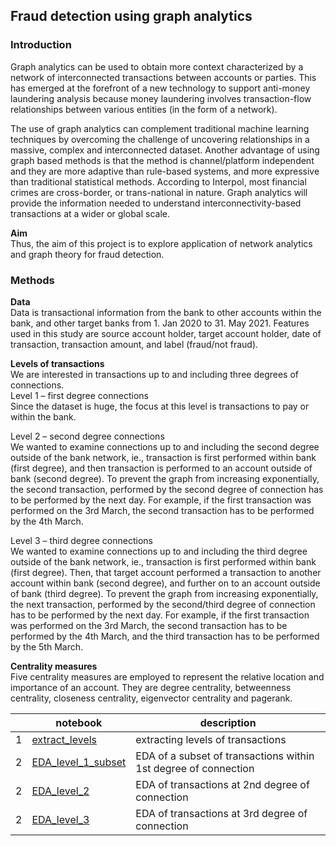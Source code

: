 ## Fraud detection using graph analytics

### Introduction
Graph analytics can be used to obtain more context characterized by a network of interconnected transactions between accounts or parties. This has emerged at the forefront of a new technology to support anti-money laundering analysis because money laundering involves transaction-flow relationships between various entities (in the form of a network).

The use of graph analytics can complement traditional machine learning techniques by overcoming the challenge of uncovering relationships in a massive, complex and interconnected dataset. Another advantage of using graph based methods is that the method is channel/platform independent and they are more adaptive than rule-based systems, and more expressive than traditional statistical methods. According to Interpol, most financial crimes are cross-border, or trans-national in nature. Graph analytics will provide the information needed to understand interconnectivity-based transactions at a wider or global scale. 

**Aim**
<br> Thus, the aim of this project is to explore application of network analytics and graph theory for fraud detection. 

### Methods
**Data**
<br> Data is transactional information from the bank to other accounts within the bank, and other target banks from 1. Jan 2020 to 31. May 2021. Features used in this study are source account holder, target account holder, date of transaction, transaction amount, and label (fraud/not fraud).  

**Levels of transactions**
<br> We are interested in transactions up to and including three degrees of connections.
<br> Level 1 – first degree connections
<br> Since the dataset is huge, the focus at this level is transactions to pay or within the bank. 

Level 2 – second degree connections
<br> We wanted to examine connections up to and including the second degree outside of the bank network, ie., transaction is first performed within bank (first degree), and then transaction is performed to an account outside of bank (second degree). To prevent the graph from increasing exponentially, the second transaction, performed by the second degree of connection has to be performed by the next day. For example, if the first transaction was performed on the 3rd March, the second transaction has to be performed by the 4th March.

Level 3 – third degree connections
<br> We wanted to examine connections up to and including the third degree outside of the bank network, ie., transaction is first performed within bank (first degree). Then, that target account performed a transaction to another account within bank (second degree), and further on to an account outside of bank (third degree). To prevent the graph from increasing exponentially, the next transaction, performed by the second/third degree of connection has to be performed by the next day. For example, if the first transaction was performed on the 3rd March, the second transaction has to be performed by the 4th March, and the third transaction has to be performed by the 5th March. 

**Centrality measures** 
<br> Five centrality measures are employed to represent the relative location and importance of an account. They are degree centrality, betweenness centrality, closeness centrality, eigenvector centrality and pagerank.



|   | notebook                      | description                    |
|---|-------------------------------|--------------------------------|
| 1 | [extract_levels](https://github.com/doscsy12/ADI_projects/blob/main/AML/extract_levels.ipynb) | extracting levels of transactions |
| 2 | [EDA_level_1_subset](https://github.com/doscsy12/ADI_projects/blob/main/AML/EDA_level_1_subset.ipynb)| EDA of a subset of transactions within 1st degree of connection |
| 2 | [EDA_level_2](https://github.com/doscsy12/ADI_projects/blob/main/AML/EDA_level_2.ipynb)| EDA of transactions at 2nd degree of connection |
| 2 | [EDA_level_3](https://github.com/doscsy12/ADI_projects/blob/main/AML/EDA_level_3.ipynb)| EDA of transactions at 3rd degree of connection |

